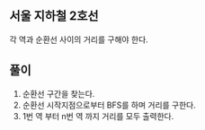 ## 서울 지하철 2호선

각 역과 순환선 사이의 거리를 구해야 한다.

## 풀이 

1. 순환선 구간을 찾는다.
2. 순환선 시작지점으로부터 BFS를 하며 거리를 구한다.
3. 1번 역 부터 n번 역 까지 거리를 모두 출력한다.